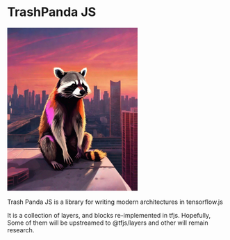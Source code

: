 # TrashPanda JS

<img width="300" src="out-0.png"></img>

Trash Panda JS is a library for writing modern architectures in tensorflow.js

It is a collection of layers, and blocks re-implemented in tfjs. Hopefully, Some of them will
be upstreamed to @tfjs/layers and other will remain research.
